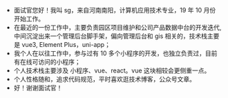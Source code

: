 - 面试官您好！我叫 sg，来自河南南阳，计算机应用技术专业，19 年 10 月份开始工作。
- 在最近的一份工作中，主要负责园区项目维护和公司产品数据中台的开发迭代, 中间沉淀出来一个管理后台脚手架，偏向管理后台和 gis 相关的，技术栈主要是 vue3, Element Plus，uni-app；
- 我个人在以往工作中，参与过有 10 多个小程序的开发，也独立负责过，目前有在线可访问的小程序；
- 个人技术栈主要涉及 小程序、vue、react。vue 这块相较会更侧重一点。
- 个人性格随和，追求代码规范，平时喜欢逛技术博客，公众号文章。
- 好！谢谢面试官！
